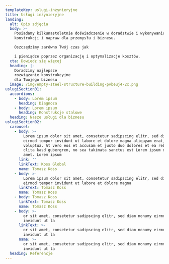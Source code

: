```yaml
---
templateKey: uslugi-inzynieryjne
title: Usługi inżynieryjne
landing:
  alt: Opis zdjęcia
  body: >-
    Posiadamy kilkunastoletnie doświadczenie w doradztwie i wykonywaniu
    konstrukcji i napraw dla przemysłu i biznesu.

    Oszczędzimy zarówno Twój czas jak

    i pieniądze poprzez organizację i optymalizacje kosztów.
  cta: Dowiedz się więcej
  heading: |-
    Doradzimy najlepsze
    rozwiązanie konstrukcyjne
    dla Twojego biznesu
  image: /img/empty-steel-structure-building-pvbeuj4-2x.png
uslugiSection01:
  accordions:
    - body: Lorem ipsum
      heading: Diagnoza
    - body: Lorem ipsum
      heading: Konstrukcje stalowe
  heading: Nasze usługi dla biznesu
uslugiSection02:
  carousel:
    - body: >-
        Lorem ipsum dolor sit amet, consetetur sadipscing elitr, sed diam nonumy
        eirmod tempor invidunt ut labore et dolore magna aliquyam erat, sed diam
        voluptua. At vero eos et accusam et justo duo dolores et ea rebum. Stet
        clita kasd gubergren, no sea takimata sanctus est Lorem ipsum dolor sit
        amet. Lorem ipsum
      link: ''
      linkText: Koss Global
      name: Tomasz Koss
    - body: >-
        Lorem ipsum dolor sit amet, consetetur sadipscing elitr, sed diam nonumy
        eirmod tempor invidunt ut labore et dolore magna 
      linkText: Tomasz Koss
      name: Tomasz Koss
    - body: Tomasz Koss
      linkText: Tomasz Koss
      name: Tomasz Koss
    - body: >-
        or sit amet, consetetur sadipscing elitr, sed diam nonumy eirmod tempor
        invidunt ut la
      linkText: >-
        or sit amet, consetetur sadipscing elitr, sed diam nonumy eirmod tempor
        invidunt ut la
      name: >-
        or sit amet, consetetur sadipscing elitr, sed diam nonumy eirmod tempor
        invidunt ut la
  heading: Referencje
---
```


